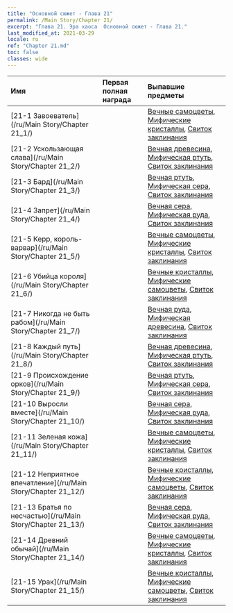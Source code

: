 ```yaml
---
title: "Основной сюжет - Глава 21"
permalink: /Main Story/Chapter 21/
excerpt: "Глава 21. Эра хаоса  Основной сюжет - Глава 21."
last_modified_at: 2021-03-29
locale: ru
ref: "Chapter 21.md"
toc: false
classes: wide
---
```


  | Имя |  Первая полная награда | Выпавшие предметы |
  |:------------|:------------|:------------| 
  | [21-1 Завоеватель](/ru/Main Story/Chapter 21_1/) |  | [Вечные самоцветы](/ru/Items/mat_72/), [Мифические кристаллы](/ru/Items/mat_66/), [Свиток заклинания](/ru/Items/con_694/) |
  | [21-2 Ускользающая слава](/ru/Main Story/Chapter 21_2/) |  | [Вечная древесина](/ru/Items/mat_69/), [Мифическая ртуть](/ru/Items/mat_63/), [Свиток заклинания](/ru/Items/con_694/) |
  | [21-3 Бард](/ru/Main Story/Chapter 21_3/) |  | [Вечная ртуть](/ru/Items/mat_70/), [Мифическая сера](/ru/Items/mat_64/), [Свиток заклинания](/ru/Items/con_694/) |
  | [21-4 Запрет](/ru/Main Story/Chapter 21_4/) |  | [Вечная сера](/ru/Items/mat_71/), [Мифическая руда](/ru/Items/mat_61/), [Свиток заклинания](/ru/Items/con_694/) |
  | [21-5 Керр, король-варвар](/ru/Main Story/Chapter 21_5/) |  | [Вечные самоцветы](/ru/Items/mat_72/), [Мифические кристаллы](/ru/Items/mat_66/), [Свиток заклинания](/ru/Items/con_694/) |
  | [21-6 Убийца короля](/ru/Main Story/Chapter 21_6/) |  | [Вечные кристаллы](/ru/Items/mat_73/), [Мифические самоцветы](/ru/Items/mat_65/), [Свиток заклинания](/ru/Items/con_694/) |
  | [21-7 Никогда не быть рабом](/ru/Main Story/Chapter 21_7/) |  | [Вечная руда](/ru/Items/mat_68/), [Мифическая древесина](/ru/Items/mat_62/), [Свиток заклинания](/ru/Items/con_694/) |
  | [21-8 Каждый путь](/ru/Main Story/Chapter 21_8/) |  | [Вечная древесина](/ru/Items/mat_69/), [Мифическая ртуть](/ru/Items/mat_63/), [Свиток заклинания](/ru/Items/con_694/) |
  | [21-9 Происхождение орков](/ru/Main Story/Chapter 21_9/) |  | [Вечная ртуть](/ru/Items/mat_70/), [Мифическая сера](/ru/Items/mat_64/), [Свиток заклинания](/ru/Items/con_694/) |
  | [21-10 Выросли вместе](/ru/Main Story/Chapter 21_10/) |  | [Вечная сера](/ru/Items/mat_71/), [Мифическая руда](/ru/Items/mat_61/), [Свиток заклинания](/ru/Items/con_694/) |
  | [21-11 Зеленая кожа](/ru/Main Story/Chapter 21_11/) |  | [Вечные самоцветы](/ru/Items/mat_72/), [Мифические кристаллы](/ru/Items/mat_66/), [Свиток заклинания](/ru/Items/con_694/) |
  | [21-12 Неприятное впечатление](/ru/Main Story/Chapter 21_12/) |  | [Вечные кристаллы](/ru/Items/mat_73/), [Мифические самоцветы](/ru/Items/mat_65/), [Свиток заклинания](/ru/Items/con_694/) |
  | [21-13 Братья по несчастью](/ru/Main Story/Chapter 21_13/) |  | [Вечная сера](/ru/Items/mat_71/), [Мифическая руда](/ru/Items/mat_61/), [Свиток заклинания](/ru/Items/con_694/) |
  | [21-14 Древний обычай](/ru/Main Story/Chapter 21_14/) |  | [Вечные самоцветы](/ru/Items/mat_72/), [Мифические кристаллы](/ru/Items/mat_66/), [Свиток заклинания](/ru/Items/con_694/) |
  | [21-15 Урак](/ru/Main Story/Chapter 21_15/) |  | [Вечные кристаллы](/ru/Items/mat_73/), [Мифические самоцветы](/ru/Items/mat_65/), [Свиток заклинания](/ru/Items/con_694/) |

